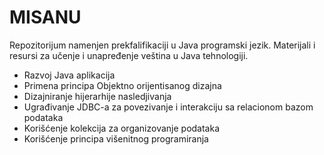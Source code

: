 # MISANU
Repozitorijum namenjen prekfalifikaciji u Java programski jezik. Materijali i resursi za učenje i unapređenje veština u Java tehnologiji.


   * Razvoj Java aplikacija
   * Primena principa Objektno orijentisanog dizajna
   * Dizajniranje hijerarhije nasledjivanja
   * Ugrađivanje JDBC-a za povezivanje i interakciju sa relacionom bazom podataka
   * Korišćenje kolekcija za organizovanje podataka
   * Korišćenje principa višenitnog programiranja
